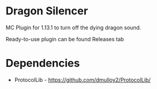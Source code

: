 # Dragon Silencer
MC Plugin for 1.13.1 to turn off the dying dragon sound.

Ready-to-use plugin can be found Releases tab 

# Dependencies
- ProtocolLib - https://github.com/dmulloy2/ProtocolLib/
